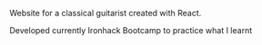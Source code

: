Website for a classical guitarist created with React.

Developed currently Ironhack Bootcamp to practice what I learnt
